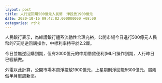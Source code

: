 ```yaml
---
layout: post
title: 人行逆回購500億元人民幣　淨投放1900億元
date: 2020-10-16 09:42:02.000000000 +08:00
categories: rthk
---
```


人民銀行表示，為維護銀行體系流動性合理充裕，公開市場今日進行500億元人民幣的7天期逆回購操作，中標利率持平於2.2厘。

今日並無逆回購到期，但有2000億元的中期借貸便利(MLF)操作到期，人行昨日已經續做。

外電以此計算，公開市場本周淨投放1900億元，上星期則淨回籠5600億元，屬兩個半月單周新高。
